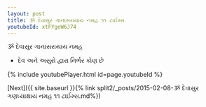 ```yaml
---
layout: post
title: ૐ દેવાસુર ગાનાસરાયાય નમહ ૧૧ ટાઈમ્સ
youtubeId: xtFYgoW6J74
---
```

 
 
 ૐ દેવાસુર ગાનાસરાયાય નમહ  
 
 -  દેવ અને અસુરો દ્વારા નિર્ભર કોણ છે 
 
  
 
  
 
 
 
 
 
 


{% include youtubePlayer.html id=page.youtubeId %}
 
[Next]({{ site.baseurl }}{% link  split2/_posts/2015-02-08-ૐ દેવાસુર ગણધ્યાક્ષાય નમહ ૧૧ ટાઈમ્સ.md%})
 
